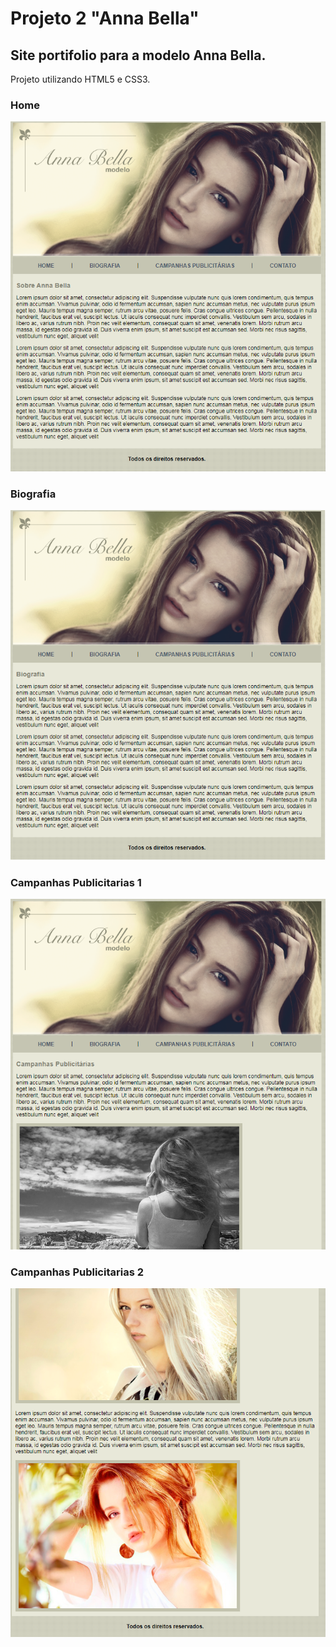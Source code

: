 # Projeto 2 "Anna Bella"

## Site portifolio para a modelo Anna Bella.

Projeto utilizando HTML5 e CSS3.

### Home
![imagem](./Imagens/annabellahome.png)

### Biografia
![imagem](./Imagens/annabellabiografia.png)

### Campanhas Publicitarias 1
![imagem](./Imagens/annabellacampanha1.png)

### Campanhas Publicitarias 2
![imagem](./Imagens/annabellacampanhas2.png)